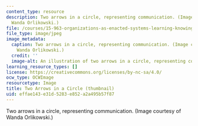 ```yaml
---
content_type: resource
description: Two arrows in a circle, representing communication. (Image courtesy of
  Wanda Orlikowski.)
file: /courses/15-963-organizations-as-enacted-systems-learning-knowing-and-change-fall-2002/effae143e31d5283e852a2a495b57f87_15-963f02-th.jpg
file_type: image/jpeg
image_metadata:
  caption: Two arrows in a circle, representing communication. (Image courtesy of
    Wanda Orlikowski.)
  credit: ''
  image-alt: An illustration of two arrows in a circle, representing communication.
learning_resource_types: []
license: https://creativecommons.org/licenses/by-nc-sa/4.0/
ocw_type: OCWImage
resourcetype: Image
title: Two Arrows in a Circle (thumbnail)
uid: effae143-e31d-5283-e852-a2a495b57f87
---
```

Two arrows in a circle, representing communication. (Image courtesy of Wanda Orlikowski.)